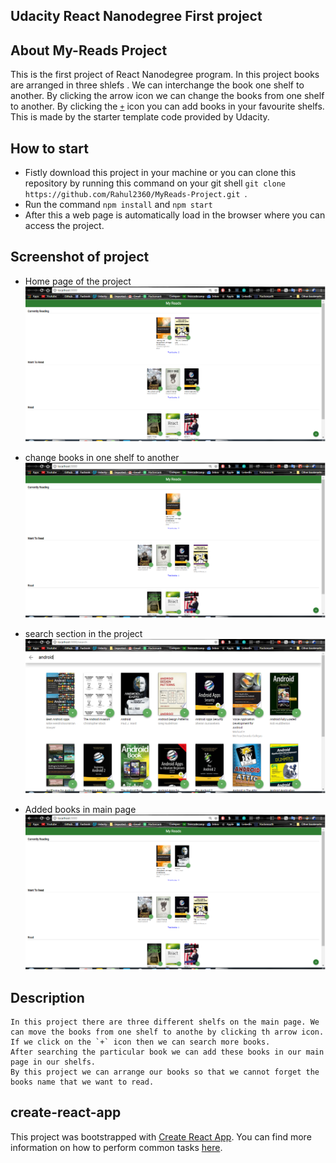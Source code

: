 ## Udacity React Nanodegree First project

## About My-Reads Project
   This is the first project of React Nanodegree program. In this project books are arranged in three shlefs . We can interchange the book one shelf to another. By clicking the arrow icon we can change the books from one shelf to another.
   By clicking the [`+`](http://localhost:3000/search) icon you can add books in your favourite shelfs.
   This is made by the starter template code provided by Udacity.

## How to start
   * Fistly download this project in your machine or you can clone this repository by running this command on your git shell
     `git clone https://github.com/Rahul2360/MyReads-Project.git `.
   * Run the command `npm install` and `npm start`
   * After this a web page is automatically load in the browser where you can access the project.

## Screenshot of project
   * Home page of the project
   ![homepage](image/main.png)

   * change books in one shelf to another
   ![books](image/change.png)

   * search section in the project
   ![Search section](image/search.png)

   * Added books in main page
   ![Added books](image/add.png)

## Description
    In this project there are three different shelfs on the main page. We can move the books from one shelf to anothe by clicking th arrow icon.
    If we click on the `+` icon then we can search more books.
    After searching the particular book we can add these books in our main page in our shelfs.
    By this project we can arrange our books so that we cannot forget the books name that we want to read.

## create-react-app

This project was bootstrapped with [Create React App](https://github.com/facebookincubator/create-react-app). You can find more information on how to perform common tasks [here](https://github.com/facebookincubator/create-react-app/blob/master/packages/react-scripts/template/README.md).
